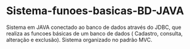 # Sistema-funoes-basicas-BD-JAVA
Sistema em JAVA conectado ao banco de dados através do JDBC, que realiza as funcoes básicas de um banco de dados ( Cadastro, consulta, alteração e exclusão).
Sistema organizado no padrão MVC.
